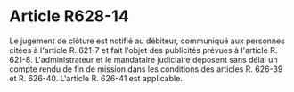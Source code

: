 # Article R628-14

Le jugement de clôture est notifié au débiteur, communiqué aux personnes citées à l'article R. 621-7 et fait l'objet des publicités prévues à l'article R. 621-8. L'administrateur et le mandataire judiciaire déposent sans délai un compte rendu de fin de mission dans les conditions des articles R. 626-39 et R. 626-40. L'article R. 626-41 est applicable.
